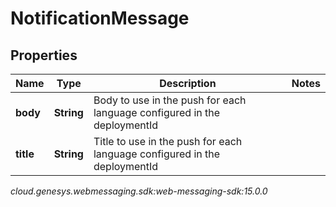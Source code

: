 # NotificationMessage


## Properties

| Name | Type | Description | Notes |
| ------------ | ------------- | ------------- | ------------- |
| **body** | **String** | Body to use in the push for each language configured in the deploymentId |  |
| **title** | **String** | Title to use in the push for each language configured in the deploymentId |  |




_cloud.genesys.webmessaging.sdk:web-messaging-sdk:15.0.0_
